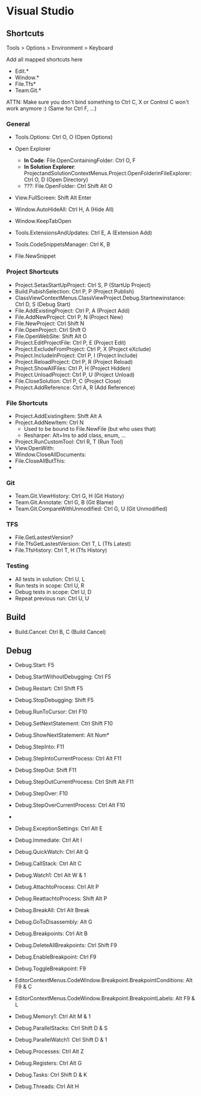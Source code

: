 Visual Studio
=============

Shortcuts
---------

Tools > Options > Environment > Keyboard


Add all mapped shortcuts here
- Edit.*
- Window.*
- File.Tfs*
- Team.Git.*


ATTN: Make sure you don't bind something to Ctrl C, X or Control C won't work anymore :)
(Same for Ctrl F, ...)

### General

- Tools.Options: Ctrl O, O (Open Options)
- Open Explorer
	- **In Code**: File.OpenContainingFolder: Ctrl O, F
	- **In Solution Explorer**: ProjectandSolutionContextMenus.Project.OpenFolderinFileExplorer: Ctrl O, D (Open Directory)
	- ???: File.OpenFolder: Ctrl Shift Alt O
- View.FullScreen: Shift Alt Enter
- Window.AutoHideAll: Ctrl H, A (Hide All)
- Window.KeepTabOpen
- Tools.ExtensionsAndUpdates: Ctrl E, A (Extension Add)

- Tools.CodeSnippetsManager: Ctrl K, B
- File.NewSnippet

### Project Shortcuts

- Project.SetasStartUpProject: Ctrl S, P (StartUp Project)
- Build.PubishSelection: Ctrl P, P (Project Publish)
- ClassViewContextMenus.ClassViewProject.Debug.Startnewinstance: Ctrl D, S (Debug Start)
- File.AddExistingProject: Ctrl P, A (Project Add)
- File.AddNewProject: Ctrl P, N (Project New)
- File.NewProject: Ctrl Shift N
- File.OpenProject: Ctrl Shift O
- File.OpenWebSite: Shift Alt O
- Project.EditProjectFile: Ctrl P, E (Project Edit)
- Project.ExcludeFromProject: Ctrl P, X (Project eXclude)
- Project.IncludeInProject: Ctrl P, I (Project Include)
- Project.ReloadProject: Ctrl P, R (Project Reload)
- Project.ShowAllFiles: Ctrl P, H (Project Hidden)
- Project.UnloadProject: Ctrl P, U (Project Unload)
- File.CloseSolution: Ctrl P, C (Project Close)
- Project.AddReference: Ctrl A, R (Add Reference)


### File Shortcuts

- Project.AddExistingItem: Shift Alt A
- Project.AddNewItem: Ctrl N
	- Used to be bound to File.NewFile (but who uses that)  
	- Resharper: Alt+Ins to add class, enum, ...  
- Project.RunCustomTool: Ctrl R, T (Run Tool)
- View.OpenWith: 
- Window.CloseAllDocuments: 
- File.CloseAllButThis: 
- 


### Git

- Team.Git.ViewHistory: Ctrl G, H (Git History)
- Team.Git.Annotate: Ctrl G, B (Git Blame)
- Team.Git.CompareWithUnmodified: Ctrl G, U (Git Unmodified)

### TFS

- File.GetLastestVersion?
- File.TfsGetLastestVersion: Ctrl T, L (Tfs Latest)
- File.TfsHistory: Ctrl T, H (Tfs History)


### Testing

- All tests in solution: Ctrl U, L
- Run tests in scope: Ctrl U, R
- Debug tests in scope: Ctrl U, D
- Repeat previous run: Ctrl U, U

## Build

- Build.Cancel: Ctrl B, C (Build Cancel)


## Debug

- Debug.Start: F5
- Debug.StartWithoutDebugging: Ctrl F5
- Debug.Restart: Ctrl Shift F5
- Debug.StopDebugging: Shift F5
- Debug.RunToCursor: Ctrl F10
- Debug.SetNextStatement: Ctrl Shift F10
- Debug.ShowNextStatement: Alt Num*
- Debug.StepInto: F11
- Debug.StepIntoCurrentProcess: Ctrl Alt F11
- Debug.StepOut: Shift F11
- Debug.StepOutCurrentProcess: Ctrl Shift Alt F11
- Debug.StepOver: F10
- Debug.StepOverCurrentProcess: Ctrl Alt F10
- 


- Debug.ExceptionSettings: Ctrl Alt E
- Debug.Immediate: Ctrl Alt I
- Debug.QuickWatch: Ctrl Alt Q
- Debug.CallStack: Ctrl Alt C
- Debug.Watch1: Ctrl Alt W & 1

- Debug.AttachtoProcess: Ctrl Alt P
- Debug.ReattachtoProcess: Shift Alt P
- Debug.BreakAll: Ctrl Alt Break
- Debug.GoToDisassembly: Alt G

- Debug.Breakpoints: Ctrl Alt B
- Debug.DeleteAllBreakpoints: Ctrl Shift F9
- Debug.EnableBreakpoint: Ctrl F9
- Debug.ToggleBreakpoint: F9
- EditorContextMenus.CodeWindow.Breakpoint.BreakpointConditions: Alt F9 & C
- EditorContextMenus.CodeWindow.Breakpoint.BreakpointLabels: Alt F9 & L


- Debug.Memory1: Ctrl Alt M & 1
- Debug.ParallelStacks: Ctrl Shift D & S
- Debug.ParallelWatch1: Ctrl Shift D & 1
- Debug.Processes: Ctrl Alt Z
- Debug.Registers: Ctrl Alt G
- Debug.Tasks: Ctrl Shift D & K
- Debug.Threads: Ctrl Alt H
